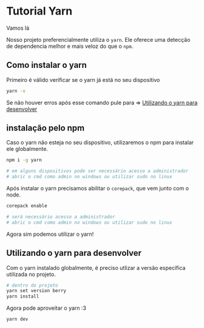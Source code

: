 # Tutorial Yarn

Vamos lá

Nosso projeto preferencialmente utiliza o `yarn`.
Ele oferece uma detecção de dependencia melhor e
mais veloz do que o `npm`.

## Como instalar o yarn

Primeiro é válido verificar se o yarn já está no seu dispositivo

```bash
yarn -v
```

Se não houver erros após esse comando pule para => [Utilizando o yarn para desenvolver](#utilizando-o-yarn-para-desenvolver)

## instalação pelo npm

Caso o yarn não esteja no seu dispositivo,
utilizaremos o npm para instalar ele globalmente.

```bash
npm i -g yarn

# em alguns dispositivos pode ser necessário acesso a administrador
# abric o cmd como admin no windows ou utilizar sudo no linux
```

Após instalar o yarn precisamos abilitar o `corepack`,
que vem junto com o node.

```bash
corepack enable

# será necessário acesso a administrador
# abric o cmd como admin no windows ou utilizar sudo no linux
```

Agora sim podemos utilizar o yarn!

## Utilizando o yarn para desenvolver

Com o yarn instalado globalmente, é preciso
utlizar a versão específica utilizada no projeto.

```bash
# dentro do projeto
yarn set version berry
yarn install
```

Agora pode aproveitar o yarn :3

```bash
yarn dev
```
